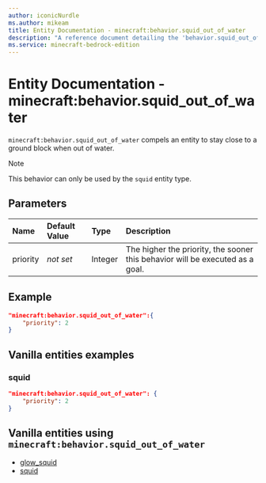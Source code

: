 ```yaml
---
author: iconicNurdle
ms.author: mikeam
title: Entity Documentation - minecraft:behavior.squid_out_of_water
description: "A reference document detailing the 'behavior.squid_out_of_water' entity goal"
ms.service: minecraft-bedrock-edition
---
```


# Entity Documentation - minecraft:behavior.squid_out_of_water

`minecraft:behavior.squid_out_of_water` compels an entity to stay close to a ground block when out of water.

> [!NOTE]
> This behavior can only be used by the `squid` entity type.

## Parameters

|Name |Default Value  |Type  |Description  |
|:----------|:----------|:----------|:----------|
|priority|*not set*|Integer|The higher the priority, the sooner this behavior will be executed as a goal.|

## Example

```json
"minecraft:behavior.squid_out_of_water":{
    "priority": 2
}
```

## Vanilla entities examples

### squid

```json
"minecraft:behavior.squid_out_of_water": {
    "priority": 2
}
```

## Vanilla entities using `minecraft:behavior.squid_out_of_water`

- [glow_squid](../../../../Source/VanillaBehaviorPack_Snippets/entities/glow_squid.md)
- [squid](../../../../Source/VanillaBehaviorPack_Snippets/entities/squid.md)
